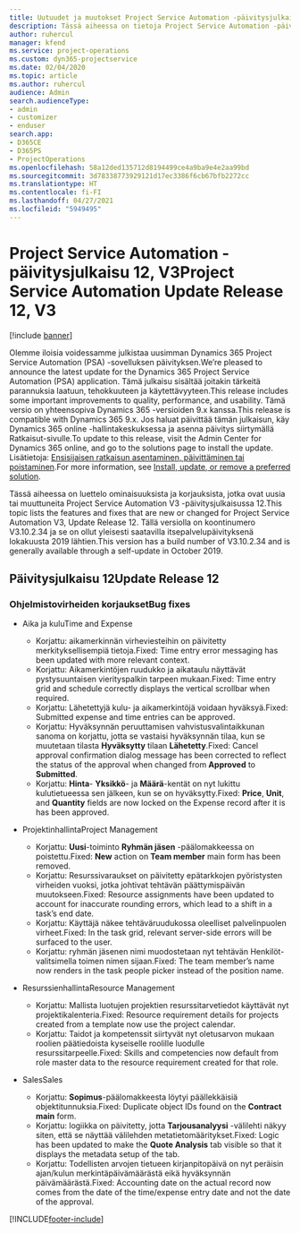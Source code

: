 ```yaml
---
title: Uutuudet ja muutokset Project Service Automation -päivitysjulkaisussa 12, V3
description: Tässä aiheessa on tietoja Project Service Automation -päivitysversion 12, V3:n uusista ominaisuuksista.
author: ruhercul
manager: kfend
ms.service: project-operations
ms.custom: dyn365-projectservice
ms.date: 02/04/2020
ms.topic: article
ms.author: ruhercul
audience: Admin
search.audienceType:
- admin
- customizer
- enduser
search.app:
- D365CE
- D365PS
- ProjectOperations
ms.openlocfilehash: 58a12ded135712d8194499ce4a9ba9e4e2aa99bd
ms.sourcegitcommit: 3d78338773929121d17ec3386f6cb67bfb2272cc
ms.translationtype: HT
ms.contentlocale: fi-FI
ms.lasthandoff: 04/27/2021
ms.locfileid: "5949495"
---
```

# <a name="project-service-automation-update-release-12-v3"></a><span data-ttu-id="43bd8-103">Project Service Automation -päivitysjulkaisu 12, V3</span><span class="sxs-lookup"><span data-stu-id="43bd8-103">Project Service Automation Update Release 12, V3</span></span>

[!include [banner](../includes/psa-now-project-operations.md)]

<span data-ttu-id="43bd8-104">Olemme iloisia voidessamme julkistaa uusimman Dynamics 365 Project Service Automation (PSA) -sovelluksen päivityksen.</span><span class="sxs-lookup"><span data-stu-id="43bd8-104">We’re pleased to announce the latest update for the Dynamics 365 Project Service Automation (PSA) application.</span></span> <span data-ttu-id="43bd8-105">Tämä julkaisu sisältää joitakin tärkeitä parannuksia laatuun, tehokkuuteen ja käytettävyyteen.</span><span class="sxs-lookup"><span data-stu-id="43bd8-105">This release includes some important improvements to quality, performance, and usability.</span></span> <span data-ttu-id="43bd8-106">Tämä versio on yhteensopiva Dynamics 365 -versioiden 9.x kanssa.</span><span class="sxs-lookup"><span data-stu-id="43bd8-106">This release is compatible with Dynamics 365 9.x.</span></span> <span data-ttu-id="43bd8-107">Jos haluat päivittää tämän julkaisun, käy Dynamics 365 online -hallintakeskuksessa ja asenna päivitys siirtymällä Ratkaisut-sivulle.</span><span class="sxs-lookup"><span data-stu-id="43bd8-107">To update to this release, visit the Admin Center for Dynamics 365 online, and go to the solutions page to install the update.</span></span> <span data-ttu-id="43bd8-108">Lisätietoja: [Ensisijaisen ratkaisun asentaminen, päivittäminen tai poistaminen](/power-platform/admin/install-remove-preferred-solution).</span><span class="sxs-lookup"><span data-stu-id="43bd8-108">For more information, see [Install, update, or remove a preferred solution](/power-platform/admin/install-remove-preferred-solution).</span></span>

<span data-ttu-id="43bd8-109">Tässä aiheessa on luettelo ominaisuuksista ja korjauksista, jotka ovat uusia tai muuttuneita Project Service Automation V3 -päivitysjulkaisussa 12.</span><span class="sxs-lookup"><span data-stu-id="43bd8-109">This topic lists the features and fixes that are new or changed for Project Service Automation V3, Update Release 12.</span></span> <span data-ttu-id="43bd8-110">Tällä versiolla on koontinumero V3.10.2.34 ja se on ollut yleisesti saatavilla itsepalvelupäivityksenä lokakuusta 2019 lähtien.</span><span class="sxs-lookup"><span data-stu-id="43bd8-110">This version has a build number of V3.10.2.34 and is generally available through a self-update in October 2019.</span></span>

## <a name="update-release-12"></a><span data-ttu-id="43bd8-111">Päivitysjulkaisu 12</span><span class="sxs-lookup"><span data-stu-id="43bd8-111">Update Release 12</span></span>

### <a name="bug-fixes"></a><span data-ttu-id="43bd8-112">Ohjelmistovirheiden korjaukset</span><span class="sxs-lookup"><span data-stu-id="43bd8-112">Bug fixes</span></span>

- <span data-ttu-id="43bd8-113">Aika ja kulu</span><span class="sxs-lookup"><span data-stu-id="43bd8-113">Time and Expense</span></span>

    - <span data-ttu-id="43bd8-114">Korjattu: aikamerkinnän virheviesteihin on päivitetty merkityksellisempiä tietoja.</span><span class="sxs-lookup"><span data-stu-id="43bd8-114">Fixed: Time entry error messaging has been updated with more relevant context.</span></span>
    - <span data-ttu-id="43bd8-115">Korjattu: Aikamerkintöjen ruudukko ja aikataulu näyttävät pystysuuntaisen vierityspalkin tarpeen mukaan.</span><span class="sxs-lookup"><span data-stu-id="43bd8-115">Fixed: Time entry grid and schedule correctly displays the vertical scrollbar when required.</span></span>
    - <span data-ttu-id="43bd8-116">Korjattu: Lähetettyjä kulu- ja aikamerkintöjä voidaan hyväksyä.</span><span class="sxs-lookup"><span data-stu-id="43bd8-116">Fixed: Submitted expense and time entries can be approved.</span></span>
    - <span data-ttu-id="43bd8-117">Korjattu: Hyväksynnän peruuttamisen vahvistusvalintaikkunan sanoma on korjattu, jotta se vastaisi hyväksynnän tilaa, kun se muutetaan tilasta **Hyväksytty** tilaan **Lähetetty**.</span><span class="sxs-lookup"><span data-stu-id="43bd8-117">Fixed: Cancel approval confirmation dialog message has been corrected to reflect the status of the approval when changed from **Approved** to **Submitted**.</span></span>
    - <span data-ttu-id="43bd8-118">Korjattu: **Hinta**- **Yksikkö**- ja **Määrä**-kentät on nyt lukittu kulutietueessa sen jälkeen, kun se on hyväksytty.</span><span class="sxs-lookup"><span data-stu-id="43bd8-118">Fixed: **Price**, **Unit**, and **Quantity** fields are now locked on the Expense record after it is has been approved.</span></span>

- <span data-ttu-id="43bd8-119">Projektinhallinta</span><span class="sxs-lookup"><span data-stu-id="43bd8-119">Project Management</span></span>

    - <span data-ttu-id="43bd8-120">Korjattu: **Uusi**-toiminto **Ryhmän jäsen** -päälomakkeessa on poistettu.</span><span class="sxs-lookup"><span data-stu-id="43bd8-120">Fixed: **New** action on **Team member** main form has been removed.</span></span>
    - <span data-ttu-id="43bd8-121">Korjattu: Resurssivaraukset on päivitetty epätarkkojen pyöristysten virheiden vuoksi, jotka johtivat tehtävän päättymispäivän muutokseen.</span><span class="sxs-lookup"><span data-stu-id="43bd8-121">Fixed: Resource assignments have been updated to account for inaccurate rounding errors, which lead to a shift in a task’s end date.</span></span>
    - <span data-ttu-id="43bd8-122">Korjattu: Käyttäjä näkee tehtäväruudukossa oleelliset palvelinpuolen virheet.</span><span class="sxs-lookup"><span data-stu-id="43bd8-122">Fixed: In the task grid, relevant server-side errors will be surfaced to the user.</span></span>
    - <span data-ttu-id="43bd8-123">Korjattu: ryhmän jäsenen nimi muodostetaan nyt tehtävän Henkilöt-valitsimella toimen nimen sijaan.</span><span class="sxs-lookup"><span data-stu-id="43bd8-123">Fixed: The team member’s name now renders in the task people picker instead of the position name.</span></span>

- <span data-ttu-id="43bd8-124">Resurssienhallinta</span><span class="sxs-lookup"><span data-stu-id="43bd8-124">Resource Management</span></span>

    - <span data-ttu-id="43bd8-125">Korjattu: Mallista luotujen projektien resurssitarvetiedot käyttävät nyt projektikalenteria.</span><span class="sxs-lookup"><span data-stu-id="43bd8-125">Fixed: Resource requirement details for projects created from a template now use the project calendar.</span></span>
    - <span data-ttu-id="43bd8-126">Korjattu: Taidot ja kompetenssit siirtyvät nyt oletusarvon mukaan roolien päätiedoista kyseiselle roolille luodulle resurssitarpeelle.</span><span class="sxs-lookup"><span data-stu-id="43bd8-126">Fixed: Skills and competencies now default from role master data to the resource requirement created for that role.</span></span>

- <span data-ttu-id="43bd8-127">Sales</span><span class="sxs-lookup"><span data-stu-id="43bd8-127">Sales</span></span>

    - <span data-ttu-id="43bd8-128">Korjattu: **Sopimus**-päälomakkeesta löytyi päällekkäisiä objektitunnuksia.</span><span class="sxs-lookup"><span data-stu-id="43bd8-128">Fixed: Duplicate object IDs found on the **Contract main** form.</span></span>
    - <span data-ttu-id="43bd8-129">Korjattu: logiikka on päivitetty, jotta **Tarjousanalyysi** -välilehti näkyy siten, että se näyttää välilehden metatietomääritykset.</span><span class="sxs-lookup"><span data-stu-id="43bd8-129">Fixed: Logic has been updated to make the **Quote Analysis** tab visible so that it displays the metadata setup of the tab.</span></span>
    - <span data-ttu-id="43bd8-130">Korjattu: Todellisten arvojen tietueen kirjanpitopäivä on nyt peräisin ajan/kulun merkintäpäivämäärästä eikä hyväksynnän päivämäärästä.</span><span class="sxs-lookup"><span data-stu-id="43bd8-130">Fixed: Accounting date on the actual record now comes from the date of the time/expense entry date and not the date of the approval.</span></span>


[!INCLUDE[footer-include](../includes/footer-banner.md)]